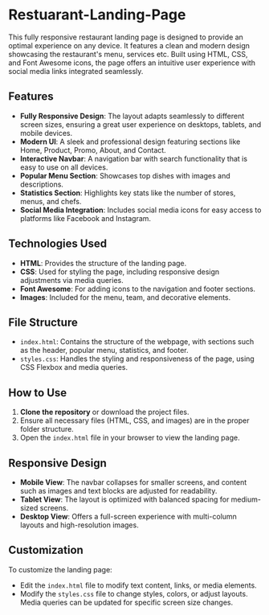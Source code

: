 # Restuarant-Landing-Page
This fully responsive restaurant landing page is designed to provide an optimal experience on any device. It features a clean and modern design showcasing the restaurant's menu, services etc. Built using HTML, CSS, and Font Awesome icons, the page offers an intuitive user experience with social media links integrated seamlessly.

## Features

- **Fully Responsive Design**: The layout adapts seamlessly to different screen sizes, ensuring a great user experience on desktops, tablets, and mobile devices.
- **Modern UI**: A sleek and professional design featuring sections like Home, Product, Promo, About, and Contact.
- **Interactive Navbar**: A navigation bar with search functionality that is easy to use on all devices.
- **Popular Menu Section**: Showcases top dishes with images and descriptions.
- **Statistics Section**: Highlights key stats like the number of stores, menus, and chefs.
- **Social Media Integration**: Includes social media icons for easy access to platforms like Facebook and Instagram.

## Technologies Used

- **HTML**: Provides the structure of the landing page.
- **CSS**: Used for styling the page, including responsive design adjustments via media queries.
- **Font Awesome**: For adding icons to the navigation and footer sections.
- **Images**: Included for the menu, team, and decorative elements.

## File Structure

- `index.html`: Contains the structure of the webpage, with sections such as the header, popular menu, statistics, and footer.
- `styles.css`: Handles the styling and responsiveness of the page, using CSS Flexbox and media queries.

## How to Use

1. **Clone the repository** or download the project files.
2. Ensure all necessary files (HTML, CSS, and images) are in the proper folder structure.
3. Open the `index.html` file in your browser to view the landing page.

## Responsive Design

- **Mobile View**: The navbar collapses for smaller screens, and content such as images and text blocks are adjusted for readability.
- **Tablet View**: The layout is optimized with balanced spacing for medium-sized screens.
- **Desktop View**: Offers a full-screen experience with multi-column layouts and high-resolution images.

## Customization

To customize the landing page:
- Edit the `index.html` file to modify text content, links, or media elements.
- Modify the `styles.css` file to change styles, colors, or adjust layouts. Media queries can be updated for specific screen size changes.
